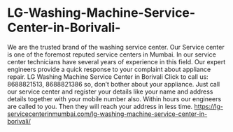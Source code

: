 # LG-Washing-Machine-Service-Center-in-Borivali-
 We are the trusted brand of the washing service center. Our Service center is one of the foremost reputed service centers in Mumbai. In our service center technicians have several years of experience in this field. Our expert engineers provide a quick response to your complaint about appliance repair. LG Washing Machine Service Center in Borivali Click to call us: 8688821513, 8688821386 so, don’t bother about your appliance. Just call our service center and register your details like your name and address details together with your mobile number also. Within hours our engineers are called to you. Then they will reach your address in less time.  https://lg-servicecenterinmumbai.com/lg-washing-machine-service-center-in-borivali/
